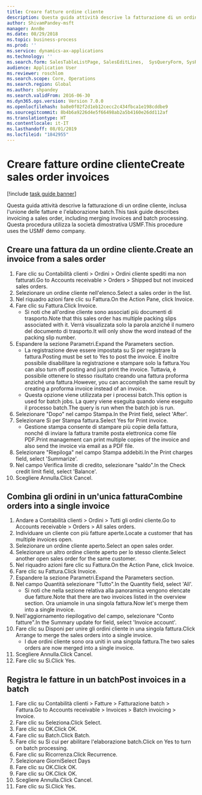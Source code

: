 ```yaml
---
title: Creare fatture ordine cliente
description: Questa guida attività descrive la fatturazione di un ordine cliente, inclusa l'unione delle fatture e l'elaborazione batch.
author: ShivamPandey-msft
manager: AnnBe
ms.date: 08/29/2018
ms.topic: business-process
ms.prod: ''
ms.service: dynamics-ax-applications
ms.technology: ''
ms.search.form: SalesTableListPage, SalesEditLines,  SysQueryForm, SysRecurrence
audience: Application User
ms.reviewer: roschlom
ms.search.scope: Core, Operations
ms.search.region: Global
ms.author: shpandey
ms.search.validFrom: 2016-06-30
ms.dyn365.ops.version: Version 7.0.0
ms.openlocfilehash: ba8e0f02f2d1eb12cecc2c434fbca1e198cddbe9
ms.sourcegitcommit: 8b4b6a9226d4e5f66498ab2a5b4160e26dd112af
ms.translationtype: HT
ms.contentlocale: it-IT
ms.lasthandoff: 08/01/2019
ms.locfileid: "1842955"
---
```

# <a name="create-sales-order-invoices"></a><span data-ttu-id="f6ac8-103">Creare fatture ordine cliente</span><span class="sxs-lookup"><span data-stu-id="f6ac8-103">Create sales order invoices</span></span>

[!include [task guide banner](../../includes/task-guide-banner.md)]

<span data-ttu-id="f6ac8-104">Questa guida attività descrive la fatturazione di un ordine cliente, inclusa l'unione delle fatture e l'elaborazione batch.</span><span class="sxs-lookup"><span data-stu-id="f6ac8-104">This task guide describes invoicing a sales order, including merging invoices and batch processing.</span></span> <span data-ttu-id="f6ac8-105">Questa procedura utilizza la società dimostrativa USMF.</span><span class="sxs-lookup"><span data-stu-id="f6ac8-105">This procedure uses the USMF demo company.</span></span>


## <a name="create-an-invoice-from-a-sales-order"></a><span data-ttu-id="f6ac8-106">Creare una fattura da un ordine cliente.</span><span class="sxs-lookup"><span data-stu-id="f6ac8-106">Create an invoice from a sales order</span></span>
1. <span data-ttu-id="f6ac8-107">Fare clic su Contabilità clienti > Ordini > Ordini cliente spediti ma non fatturati.</span><span class="sxs-lookup"><span data-stu-id="f6ac8-107">Go to Accounts receivable > Orders > Shipped but not invoiced sales orders.</span></span>
2. <span data-ttu-id="f6ac8-108">Selezionare un ordine cliente nell'elenco.</span><span class="sxs-lookup"><span data-stu-id="f6ac8-108">Select a sales order in the list.</span></span> 
3. <span data-ttu-id="f6ac8-109">Nel riquadro azioni fare clic su Fattura.</span><span class="sxs-lookup"><span data-stu-id="f6ac8-109">On the Action Pane, click Invoice.</span></span>
4. <span data-ttu-id="f6ac8-110">Fare clic su Fattura.</span><span class="sxs-lookup"><span data-stu-id="f6ac8-110">Click Invoice.</span></span>
    * <span data-ttu-id="f6ac8-111">Si noti che all'ordine cliente sono associati più documenti di trasporto.</span><span class="sxs-lookup"><span data-stu-id="f6ac8-111">Note that this sales order has multiple packing slips associated with it.</span></span> <span data-ttu-id="f6ac8-112">Verrà visualizzata solo la parola <multiple> anziché il numero del documento di trasporto.</span><span class="sxs-lookup"><span data-stu-id="f6ac8-112">It will only show the word <multiple> instead of the packing slip number.</span></span>  
5. <span data-ttu-id="f6ac8-113">Espandere la sezione Parametri.</span><span class="sxs-lookup"><span data-stu-id="f6ac8-113">Expand the Parameters section.</span></span>
    * <span data-ttu-id="f6ac8-114">La registrazione deve essere impostata su Sì per registrare la fattura.</span><span class="sxs-lookup"><span data-stu-id="f6ac8-114">Posting must be set to Yes to post the invoice.</span></span> <span data-ttu-id="f6ac8-115">È inoltre possibile disabilitare la registrazione e stampare solo la fattura.</span><span class="sxs-lookup"><span data-stu-id="f6ac8-115">You can also turn off posting and just print the invoice.</span></span> <span data-ttu-id="f6ac8-116">Tuttavia, è possibile ottenere lo stesso risultato creando una fattura proforma anziché una fattura.</span><span class="sxs-lookup"><span data-stu-id="f6ac8-116">However, you can accomplish the same result by creating a proforma invoice instead of an invoice.</span></span>  
    * <span data-ttu-id="f6ac8-117">Questa opzione viene utilizzata per i processi batch.</span><span class="sxs-lookup"><span data-stu-id="f6ac8-117">This option is used for batch jobs.</span></span> <span data-ttu-id="f6ac8-118">La query viene eseguita quando viene eseguito il processo batch.</span><span class="sxs-lookup"><span data-stu-id="f6ac8-118">The query is run when the batch job is run.</span></span>    
6. <span data-ttu-id="f6ac8-119">Selezionare "Dopo" nel campo Stampa.</span><span class="sxs-lookup"><span data-stu-id="f6ac8-119">In the Print field, select 'After'.</span></span>
7. <span data-ttu-id="f6ac8-120">Selezionare Sì per Stampa fattura.</span><span class="sxs-lookup"><span data-stu-id="f6ac8-120">Select Yes for Print invoice.</span></span>
    * <span data-ttu-id="f6ac8-121">Gestione stampa consente di stampare più copie della fattura, nonché di inviare la fattura tramite posta elettronica come file PDF.</span><span class="sxs-lookup"><span data-stu-id="f6ac8-121">Print management can print  multiple copies of the invoice and also send the invoice via email as a PDF file.</span></span>  
8. <span data-ttu-id="f6ac8-122">Selezionare "Riepiloga" nel campo Stampa addebiti.</span><span class="sxs-lookup"><span data-stu-id="f6ac8-122">In the Print charges field, select 'Summarize'.</span></span>
9. <span data-ttu-id="f6ac8-123">Nel campo Verifica limite di credito, selezionare "saldo".</span><span class="sxs-lookup"><span data-stu-id="f6ac8-123">In the Check credit limit field, select 'Balance'.</span></span>
10. <span data-ttu-id="f6ac8-124">Scegliere Annulla.</span><span class="sxs-lookup"><span data-stu-id="f6ac8-124">Click Cancel.</span></span>

## <a name="combine-orders-into-a-single-invoice"></a><span data-ttu-id="f6ac8-125">Combina gli ordini in un'unica fattura</span><span class="sxs-lookup"><span data-stu-id="f6ac8-125">Combine orders into a single invoice</span></span>
1. <span data-ttu-id="f6ac8-126">Andare a Contabilità clienti > Ordini > Tutti gli ordini cliente.</span><span class="sxs-lookup"><span data-stu-id="f6ac8-126">Go to Accounts receivable > Orders > All sales orders.</span></span>
2. <span data-ttu-id="f6ac8-127">Individuare un cliente con più fatture aperte.</span><span class="sxs-lookup"><span data-stu-id="f6ac8-127">Locate a customer that has multiple invoices open.</span></span>
3. <span data-ttu-id="f6ac8-128">Selezionare un ordine cliente aperto.</span><span class="sxs-lookup"><span data-stu-id="f6ac8-128">Select an open sales order.</span></span>
4. <span data-ttu-id="f6ac8-129">Selezionare un altro ordine cliente aperto per lo stesso cliente.</span><span class="sxs-lookup"><span data-stu-id="f6ac8-129">Select another open sales order for the same customer.</span></span>
5. <span data-ttu-id="f6ac8-130">Nel riquadro azioni fare clic su Fattura.</span><span class="sxs-lookup"><span data-stu-id="f6ac8-130">On the Action Pane, click Invoice.</span></span>
6. <span data-ttu-id="f6ac8-131">Fare clic su Fattura.</span><span class="sxs-lookup"><span data-stu-id="f6ac8-131">Click Invoice.</span></span>
7. <span data-ttu-id="f6ac8-132">Espandere la sezione Parametri.</span><span class="sxs-lookup"><span data-stu-id="f6ac8-132">Expand the Parameters section.</span></span>
8. <span data-ttu-id="f6ac8-133">Nel campo Quantità selezionare "Tutto".</span><span class="sxs-lookup"><span data-stu-id="f6ac8-133">In the Quantity field, select 'All'.</span></span>
    * <span data-ttu-id="f6ac8-134">Si noti che nella sezione relativa alla panoramica vengono elencate due fatture.</span><span class="sxs-lookup"><span data-stu-id="f6ac8-134">Note that there are two invoices listed in the overview section.</span></span> <span data-ttu-id="f6ac8-135">Ora uniamole in una singola fattura.</span><span class="sxs-lookup"><span data-stu-id="f6ac8-135">Now let's merge them into a single invoice.</span></span>  
9. <span data-ttu-id="f6ac8-136">Nell'aggiornamento riepilogativo del campo, selezionare "Conto fatture".</span><span class="sxs-lookup"><span data-stu-id="f6ac8-136">In the Summary update for field, select 'Invoice account'.</span></span>
10. <span data-ttu-id="f6ac8-137">Fare clic su Disponi per unire gli ordini cliente in una singola fattura.</span><span class="sxs-lookup"><span data-stu-id="f6ac8-137">Click Arrange to merge the sales orders into a single invoice.</span></span>
    * <span data-ttu-id="f6ac8-138">I due ordini cliente sono ora uniti in una singola fattura.</span><span class="sxs-lookup"><span data-stu-id="f6ac8-138">The two sales orders are now merged into a single invoice.</span></span>   
11. <span data-ttu-id="f6ac8-139">Scegliere Annulla.</span><span class="sxs-lookup"><span data-stu-id="f6ac8-139">Click Cancel.</span></span>
12. <span data-ttu-id="f6ac8-140">Fare clic su Sì.</span><span class="sxs-lookup"><span data-stu-id="f6ac8-140">Click Yes.</span></span>

## <a name="post-invoices-in-a-batch"></a><span data-ttu-id="f6ac8-141">Registra le fatture in un batch</span><span class="sxs-lookup"><span data-stu-id="f6ac8-141">Post invoices in a batch</span></span>
1. <span data-ttu-id="f6ac8-142">Fare clic su Contabilità clienti > Fatture > Fatturazione batch > Fattura.</span><span class="sxs-lookup"><span data-stu-id="f6ac8-142">Go to Accounts receivable > Invoices > Batch invoicing > Invoice.</span></span>
2. <span data-ttu-id="f6ac8-143">Fare clic su Seleziona.</span><span class="sxs-lookup"><span data-stu-id="f6ac8-143">Click Select.</span></span>
3. <span data-ttu-id="f6ac8-144">Fare clic su OK.</span><span class="sxs-lookup"><span data-stu-id="f6ac8-144">Click OK.</span></span>
4. <span data-ttu-id="f6ac8-145">Fare clic su Batch.</span><span class="sxs-lookup"><span data-stu-id="f6ac8-145">Click Batch.</span></span>
5. <span data-ttu-id="f6ac8-146">Fare clic su Sì cui per abilitare l'elaborazione batch.</span><span class="sxs-lookup"><span data-stu-id="f6ac8-146">Click on Yes to turn on batch processing.</span></span>
6. <span data-ttu-id="f6ac8-147">Fare clic su Ricorrenza.</span><span class="sxs-lookup"><span data-stu-id="f6ac8-147">Click Recurrence.</span></span>
7. <span data-ttu-id="f6ac8-148">Selezionare Giorni</span><span class="sxs-lookup"><span data-stu-id="f6ac8-148">Select Days</span></span>
8. <span data-ttu-id="f6ac8-149">Fare clic su OK.</span><span class="sxs-lookup"><span data-stu-id="f6ac8-149">Click OK.</span></span>
9. <span data-ttu-id="f6ac8-150">Fare clic su OK.</span><span class="sxs-lookup"><span data-stu-id="f6ac8-150">Click OK.</span></span>
10. <span data-ttu-id="f6ac8-151">Scegliere Annulla.</span><span class="sxs-lookup"><span data-stu-id="f6ac8-151">Click Cancel.</span></span>
11. <span data-ttu-id="f6ac8-152">Fare clic su Sì.</span><span class="sxs-lookup"><span data-stu-id="f6ac8-152">Click Yes.</span></span>

